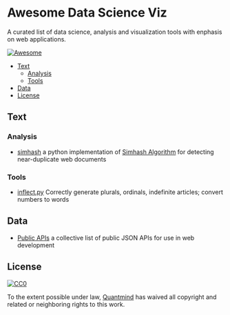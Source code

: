 # Awesome Data Science Viz

A curated list of data science, analysis and visualization tools with enphasis on web applications.

[![Awesome](https://cdn.rawgit.com/sindresorhus/awesome/d7305f38d29fed78fa85652e3a63e154dd8e8829/media/badge.svg)](https://github.com/sindresorhus/awesome)

<!-- START doctoc generated TOC please keep comment here to allow auto update -->
<!-- DON'T EDIT THIS SECTION, INSTEAD RE-RUN doctoc TO UPDATE -->


- [Text](#text)
  - [Analysis](#analysis)
  - [Tools](#tools)
- [Data](#data)
- [License](#license)

<!-- END doctoc generated TOC please keep comment here to allow auto update -->

## Text

### Analysis

* [simhash](https://github.com/leonsim/simhash) a python implementation of [Simhash Algorithm](http://www.wwwconference.org/www2007/papers/paper215.pdf) for detecting near-duplicate web documents

### Tools

* [inflect.py](https://github.com/pwdyson/inflect.py) Correctly generate plurals, ordinals, indefinite articles; convert numbers to words

## Data

* [Public APIs](https://github.com/toddmotto/public-apis) a collective list of public JSON APIs for use in web development

## License

[![CC0](http://mirrors.creativecommons.org/presskit/buttons/88x31/svg/cc-zero.svg)](https://creativecommons.org/publicdomain/zero/1.0/)

To the extent possible under law, [Quantmind](http://quantmind.com) has waived all copyright and related or neighboring rights to this work.
